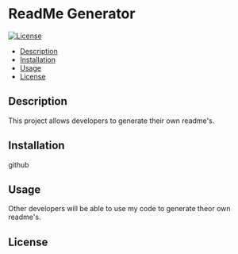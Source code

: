 # ReadMe Generator
[![License](https://img.shields.io/badge/License-MIT-blue.svg)](https://opensource.org/licenses/MIT)
- [Description](#description) 
- [Installation](#installation) 
- [Usage](#usage) 
- [License](#license)

## Description
This project allows developers to generate their own readme's.

## Installation
github

## Usage
Other developers will be able to use my code to generate theor own readme's.


## License
